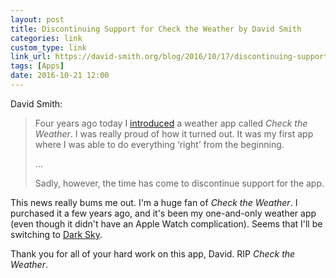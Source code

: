 ```yaml
---
layout: post
title: Discontinuing Support for Check the Weather by David Smith
categories: link
custom_type: link
link_url: https://david-smith.org/blog/2016/10/17/discontinuing-support-for-check-the-weather/
tags: [Apps]
date: 2016-10-21 12:00
---
```

David Smith:

> Four years ago today I [introduced](https://twitter.com/_DavidSmith/status/258558679526285313) a weather app called *Check the Weather*. I was really proud of how it turned out. It was my first app where I was able to do everything ‘right’ from the beginning.
>
> …
>
> Sadly, however, the time has come to discontinue support for the app.

This news really bums me out. I'm a huge fan of *Check the Weather*. I purchased it a few years ago, and it's been my one-and-only weather app (even though it didn't have an Apple Watch complication). Seems that I'll be switching to [Dark Sky](https://darksky.net/app/).

Thank you for all of your hard work on this app, David. RIP *Check the Weather*.